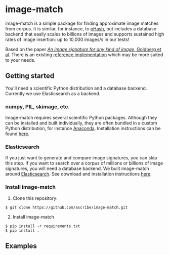 # image-match

image-match is a simple package for finding approximate image matches from corpus.  It is similar, for instance, to [pHash](http://www.phash.org/), but includes a database backend that easily scales to billions of images and supports sustained high rates of image insertion: up to 10,000 images/s in our tests!

Based on the paper [_An image signature for any kind of image_, Goldberg et al](http://www.cs.cmu.edu/~hcwong/Pdfs/icip02.ps).  There is an existing [reference implementation](https://www.pureftpd.org/project/libpuzzle) which may be more suited to your needs.

## Getting started

You'll need a scientific Python distribution and a database backend. Currently we use Elasticsearch as a backend.

### numpy, PIL, skimage, etc.

Image-match requires several scientific Python packages.  Although they can be installed and built individually, they are often bundled in a custom Python distribution, for instance [Anaconda](https://www.continuum.io/why-anaconda). Installation instructions can be found [here](https://www.continuum.io/downloads#_unix).

### Elasticsearch

If you just want to generate and compare image signatures, you can skip this step. If you want to search over a corpus of millions or billions of image signatures, you will need a database backend. We built image-match around [Elasticsearch](https://www.elastic.co/).  See download and installation instructions [here](https://www.elastic.co/downloads/elasticsearch).

### Install image-match

1. Clone this repository:

  ```text
  $ git clone https://github.com/ascribe/image-match.git
  ```

2. Install image-match

  ```text
  $ pip install -r requirements.txt
  $ pip install .
  ```

## Examples